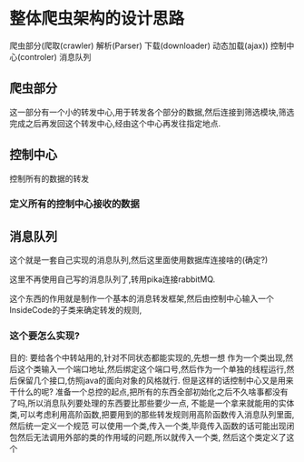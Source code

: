 # 整体爬虫架构的设计思路
爬虫部分(爬取(crawler) 解析(Parser) 下载(downloader) 动态加载(ajax)) 控制中心(controler) 消息队列
## 爬虫部分
这一部分有一个小的转发中心,用于转发各个部分的数据,然后连接到筛选模块,筛选完成之后再发回这个转发中心,经由这个中心再发往指定地点.
## 控制中心
控制所有的数据的转发
### 定义所有的控制中心接收的数据

## 消息队列
这个就是一套自己实现的消息队列,然后这里面使用数据库连接啥的(确定?)

这里不再使用自己写的消息队列了,转用pika连接rabbitMQ.

这个东西的作用就是制作一个基本的消息转发框架,然后由控制中心输入一个InsideCode的子类来确定转发的规则,
### 这个要怎么实现?
目的: 要给各个中转站用的,针对不同状态都能实现的,先想一想
作为一个类出现,然后这个类输入一个端口地址,然后绑定这个端口号,然后作为一个单独的线程运行,然后保留几个接口,仿照java的面向对象的风格就行.
但是这样的话控制中心又是用来干什么的呢?
准备一个总控的起点,把所有的东西全部初始化之后不久啥事都没有了吗,所以消息队列要处理的东西要比那些要少一点,
不能是一个拿来就能用的实体类,可以考虑利用高阶函数,把要用到的那些转发规则用高阶函数传入消息队列里面,然后统一定义一个规范
可以使用一个类,传入一个类,毕竟传入函数的话可能出现闭包然后无法调用外部的类的作用域的问题,所以就传入一个类,
然后这个类定义了这个

